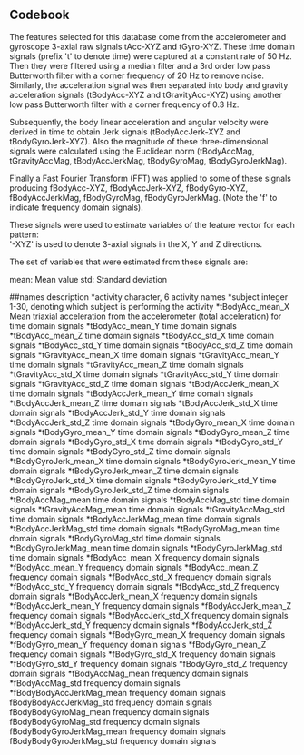 ## Codebook

The features selected for this database come from the accelerometer and gyroscope 3-axial raw signals tAcc-XYZ and tGyro-XYZ. These time domain signals (prefix 't' to denote time) were captured at a constant rate of 50 Hz. Then they were filtered using a median filter and a 3rd order low pass Butterworth filter with a corner frequency of 20 Hz to remove noise. Similarly, the acceleration signal was then separated into body and gravity acceleration signals (tBodyAcc-XYZ and tGravityAcc-XYZ) using another low pass Butterworth filter with a corner frequency of 0.3 Hz. 

Subsequently, the body linear acceleration and angular velocity were derived in time to obtain Jerk signals (tBodyAccJerk-XYZ and tBodyGyroJerk-XYZ). Also the magnitude of these three-dimensional signals were calculated using the Euclidean norm (tBodyAccMag, tGravityAccMag, tBodyAccJerkMag, tBodyGyroMag, tBodyGyroJerkMag). 

Finally a Fast Fourier Transform (FFT) was applied to some of these signals producing fBodyAcc-XYZ, fBodyAccJerk-XYZ, fBodyGyro-XYZ, fBodyAccJerkMag, fBodyGyroMag, fBodyGyroJerkMag. (Note the 'f' to indicate frequency domain signals). 

These signals were used to estimate variables of the feature vector for each pattern:  
'-XYZ' is used to denote 3-axial signals in the X, Y and Z directions.


The set of variables that were estimated from these signals are: 

mean: Mean value
std: Standard deviation


##names			   description 
  *activity		character, 6 activity names
  *subject			integer 1-30, denoting which subject is performing the activity
  *tBodyAcc_mean_X		Mean triaxial acceleration from the accelerometer (total acceleration) for time domain signals
*tBodyAcc_mean_Y		time domain signals
*tBodyAcc_mean_Z		time domain signals
*tBodyAcc_std_X		time domain signals
*tBodyAcc_std_Y		time domain signals
*tBodyAcc_std_Z		time domain signals
*tGravityAcc_mean_X	time domain signals
*tGravityAcc_mean_Y	time domain signals
*tGravityAcc_mean_Z	time domain signals
*tGravityAcc_std_X	time domain signals
*tGravityAcc_std_Y	time domain signals
*tGravityAcc_std_Z	time domain signals
*tBodyAccJerk_mean_X	time domain signals
*tBodyAccJerk_mean_Y	time domain signals
*tBodyAccJerk_mean_Z	time domain signals
*tBodyAccJerk_std_X	time domain signals
*tBodyAccJerk_std_Y	time domain signals
*tBodyAccJerk_std_Z	time domain signals
*tBodyGyro_mean_X	time domain signals
*tBodyGyro_mean_Y	time domain signals
*tBodyGyro_mean_Z	time domain signals
*tBodyGyro_std_X		time domain signals
*tBodyGyro_std_Y		time domain signals
*tBodyGyro_std_Z		time domain signals
*tBodyGyroJerk_mean_X	time domain signals
*tBodyGyroJerk_mean_Y	time domain signals
*tBodyGyroJerk_mean_Z	time domain signals
*tBodyGyroJerk_std_X	time domain signals
*tBodyGyroJerk_std_Y	time domain signals
*tBodyGyroJerk_std_Z	time domain signals
*tBodyAccMag_mean		time domain signals
*tBodyAccMag_std		time domain signals
*tGravityAccMag_mean		time domain signals
*tGravityAccMag_std		time domain signals
*tBodyAccJerkMag_mean		time domain signals
*tBodyAccJerkMag_std		time domain signals
*tBodyGyroMag_mean		time domain signals
*tBodyGyroMag_std		time domain signals
*tBodyGyroJerkMag_mean		time domain signals
*tBodyGyroJerkMag_std		time domain signals
*fBodyAcc_mean_X		frequency domain signals
*fBodyAcc_mean_Y		frequency domain signals
*fBodyAcc_mean_Z		frequency domain signals
*fBodyAcc_std_X			frequency domain signals
*fBodyAcc_std_Y			frequency domain signals
*fBodyAcc_std_Z			frequency domain signals
*fBodyAccJerk_mean_X		frequency domain signals
*fBodyAccJerk_mean_Y		frequency domain signals
*fBodyAccJerk_mean_Z		frequency domain signals
*fBodyAccJerk_std_X		frequency domain signals
*fBodyAccJerk_std_Y		frequency domain signals
*fBodyAccJerk_std_Z		frequency domain signals
*fBodyGyro_mean_X		frequency domain signals
*fBodyGyro_mean_Y		frequency domain signals
*fBodyGyro_mean_Z		frequency domain signals
*fBodyGyro_std_X		frequency domain signals
*fBodyGyro_std_Y		frequency domain signals
*fBodyGyro_std_Z		frequency domain signals
*fBodyAccMag_mean		frequency domain signals
*fBodyAccMag_std		frequency domain signals
*fBodyBodyAccJerkMag_mean	frequency domain signals
fBodyBodyAccJerkMag_std	frequency domain signals
fBodyBodyGyroMag_mean	frequency domain signals
fBodyBodyGyroMag_std	frequency domain signals
fBodyBodyGyroJerkMag_mean	frequency domain signals
fBodyBodyGyroJerkMag_std	frequency domain signals


